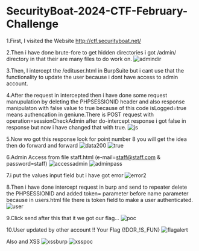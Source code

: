 # SecurityBoat-2024-CTF-February-Challenge

1.First, I visited the Website http://ctf.securityboat.net/

2.Then i have done brute-fore to get hidden directories i got /admin/ directory in that their are many files to do work on.
![admindir](https://github.com/zaidbhati784/SecurityBoat-2024-CTF-February-Challenge/assets/114328894/db0791fd-3943-4c14-ac87-a0e510d92741)


3.Then, I intercept the /edituser.html in BurpSuite but i cant use that the functionality to update the user because i dont have access to admin account.


4.After the request in intercepted then i have done some request manupulation by deleting the PHPSESSIONID header and also response manipulaton with false value to true because of this code isLogged=true means authencation in geniune.There is POST request with operation=sessionCheckAdmin after do-intercept response i got false in response but now i have changed that with true.
![js](https://github.com/zaidbhati784/SecurityBoat-2024-CTF-February-Challenge/assets/114328894/061848c7-bd41-4600-8e4e-9e46e00f614b)


5.Now wo got this response look for point number 8 you will get the idea then do forward and forward
![data200](https://github.com/zaidbhati784/SecurityBoat-2024-CTF-February-Challenge/assets/114328894/a1f01d56-30cc-4099-ba96-218abd8f4d45)
![true](https://github.com/zaidbhati784/SecurityBoat-2024-CTF-February-Challenge/assets/114328894/dea93cda-ac0d-4be5-a411-b80c3184653d)



6.Admin Access from file staff.html (e-mail=staff@staff.com & password=staff)
![accessadmin](https://github.com/zaidbhati784/SecurityBoat-2024-CTF-February-Challenge/assets/114328894/2d796230-17a1-487c-b8f4-caad29eff6eb)
![adminpass](https://github.com/zaidbhati784/SecurityBoat-2024-CTF-February-Challenge/assets/114328894/01efa233-b334-41ea-8342-1e04cc58288a)


7.i put the values input field but i have got error
![error2](https://github.com/zaidbhati784/SecurityBoat-2024-CTF-February-Challenge/assets/114328894/212f6169-4c26-4002-aad1-9bf6b1a44b25)



8.Then i have done intercept request in burp and send to repeater delete the PHPSESSIONID and added token= parameter before name parameter because in users.html file there is token field to make a user authenticated.
![user](https://github.com/zaidbhati784/SecurityBoat-2024-CTF-February-Challenge/assets/114328894/322934be-3199-4c54-b7a9-5d51c6f738d8)


9.Click send after this that it we got our flag...
![poc](https://github.com/zaidbhati784/SecurityBoat-2024-CTF-February-Challenge/assets/114328894/7082f705-aefd-4c1c-aca0-cd7ba65856a3)


10.User updated by other account !! Your Flag {!DOR_!S_FUN}
![flagalert](https://github.com/zaidbhati784/SecurityBoat-2024-CTF-February-Challenge/assets/114328894/c9bafae8-e7dd-441e-bde7-71b96d73868d)


Also and XSS
![xssburp](https://github.com/zaidbhati784/SecurityBoat-2024-CTF-February-Challenge/assets/114328894/a1ce191e-3212-460d-8edb-62e5dd310aea)
![xsspoc](https://github.com/zaidbhati784/SecurityBoat-2024-CTF-February-Challenge/assets/114328894/29fe5412-41a7-429e-8190-d30221a6c253)
